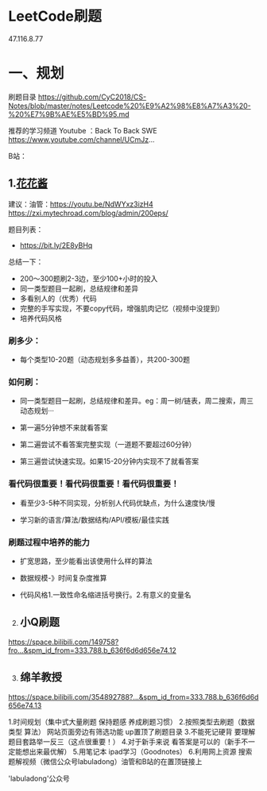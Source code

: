 # LeetCode刷题

47.116.8.77

# 一、规划

  刷题目录
https://github.com/CyC2018/CS-Notes/blob/master/notes/Leetcode%20%E9%A2%98%E8%A7%A3%20-%20%E7%9B%AE%E5%BD%95.md

推荐的学习频道
Youtube ：Back To Back SWE
https://www.youtube.com/channel/UCmJz...

B站：

## 1.[花花酱](https://space.bilibili.com/9880352?fr...) 

建议：油管：https://youtu.be/NdWYxz3izH4 <https://zxi.mytechroad.com/blog/admin/200eps/> 

题目列表：
* https://bit.ly/2E8yBHq

总结一下：
* 200～300题刷2-3边，至少100+小时的投入
* 同一类型题目一起刷，总结规律和差异
* 多看别人的（优秀）代码
* 完整的手写实现，不要copy代码，增强肌肉记忆（视频中没提到）
* 培养代码风格﻿



### 刷多少：

- 每个类型10-20题（动态规划多多益善），共200-300题

### 如何刷：

- 同一类型题目一起刷，总结规律和差异。eg：周一树/链表，周二搜索，周三动态规划···

- 第一遍5分钟想不来就看答案

- 第二遍尝试不看答案完整实现（一道题不要超过60分钟）

- 第三遍尝试快速实现。如果15-20分钟内实现不了就看答案

### 看代码很重要！看代码很重要！看代码很重要！

- 看至少3-5种不同实现，分析别人代码优缺点，为什么速度快/慢

- 学习新的语言/算法/数据结构/API/模板/最佳实践

### 刷题过程中培养的能力

- 扩宽思路，至少能看出该使用什么样的算法

- 数据规模-》时间复杂度推算

- 代码风格1.一致性命名缩进括号换行。2.有意义的变量名



2. ## 小Q刷题

  <https://space.bilibili.com/149758?fro...&spm_id_from=333.788.b_636f6d6d656e74.12>  

3. ## 绵羊教授

  <https://space.bilibili.com/354892788?...&spm_id_from=333.788.b_636f6d6d656e74.13> 



1.时间规划（集中式大量刷题 保持题感 养成刷题习惯）
2.按照类型去刷题（数据类型 算法） 网站页面旁边有筛选功能 up置顶了刷题目录
3.不能死记硬背 要理解题目套路举一反三（这点很重要！）
4.对于新手来说 看答案是可以的（新手不一定能想出来最优解） 
5.用笔记本 ipad学习（Goodnotes）
6.利用网上资源 搜索题解视频（微信公众号labuladong）油管和B站的在置顶链接上

'labuladong'公众号





















































